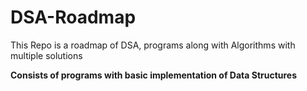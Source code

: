 # DSA-Roadmap
This Repo is a roadmap of DSA, programs along with Algorithms with multiple solutions


**Consists of programs with basic implementation of Data Structures**
